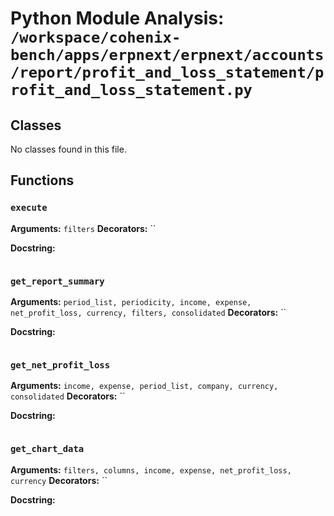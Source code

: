 # Python Module Analysis: `/workspace/cohenix-bench/apps/erpnext/erpnext/accounts/report/profit_and_loss_statement/profit_and_loss_statement.py`

## Classes

No classes found in this file.


## Functions

### `execute`
**Arguments:** `filters`
**Decorators:** ``

**Docstring:**
```

```
### `get_report_summary`
**Arguments:** `period_list, periodicity, income, expense, net_profit_loss, currency, filters, consolidated`
**Decorators:** ``

**Docstring:**
```

```
### `get_net_profit_loss`
**Arguments:** `income, expense, period_list, company, currency, consolidated`
**Decorators:** ``

**Docstring:**
```

```
### `get_chart_data`
**Arguments:** `filters, columns, income, expense, net_profit_loss, currency`
**Decorators:** ``

**Docstring:**
```

```

